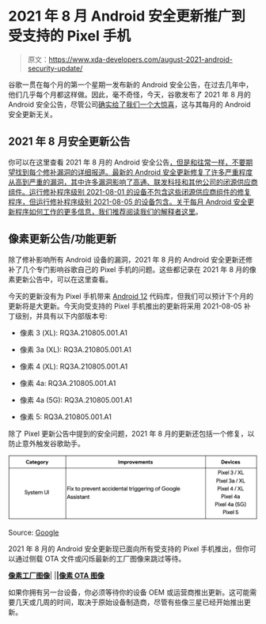 # 2021 年 8 月 Android 安全更新推广到受支持的 Pixel 手机

> 原文：<https://www.xda-developers.com/august-2021-android-security-update/>

谷歌一贯在每个月的第一个星期一发布新的 Android 安全公告，在过去几年中，他们几乎每个月都这样做。因此，毫不奇怪，今天，谷歌发布了 2021 年 8 月的 Android 安全公告，尽管公司[确实给了我们一个大惊喜](https://www.xda-developers.com/google-pixel-6-teaser/)，这与其每月的 Android 安全更新无关。

## 2021 年 8 月安全更新公告

你可以在这里查看 2021 年 8 月的 Android 安全公告[，但是和往常一样，不要期望找到每个修补漏洞的详细报道。最新的 Android 安全更新修复了许多严重程度从高到严重的漏洞，其中许多漏洞影响了高通、联发科技和其他公司的闭源供应商组件。运行修补程序级别 2021-08-01 的设备不包含这些闭源供应商组件的修复程序，但运行修补程序级别 2021-08-05 的设备包含。关于每月 Android 安全更新程序如何工作的更多信息，我们推荐阅读我们的解释者](https://source.android.com/security/bulletin/2021-08-01)[这里](https://www.xda-developers.com/how-android-security-patch-updates-work/)。

## 像素更新公告/功能更新

除了修补影响所有 Android 设备的漏洞，2021 年 8 月的 Android 安全更新还修补了几个专门影响谷歌自己的 Pixel 手机的问题。这些都记录在 2021 年 8 月的像素更新公告中，可以在这里查看。

今天的更新没有为 Pixel 手机带来 [Android 12](https://www.xda-developers.com/android-12/) 代码库，但我们可以预计下个月的更新将是大更新。今天向受支持的 Pixel 手机推出的更新将采用 2021-08-05 补丁级别，并具有以下内部版本号:

*   像素 3 (XL): RQ3A.210805.001.A1

*   像素 3a (XL): RQ3A.210805.001.A1

*   像素 4 (XL): RQ3A.210805.001.A1

*   像素 4a: RQ3A.210805.001.A1

*   像素 4a (5G): RQ3A.210805.001.A1

*   像素 5: RQ3A.210805.001.A1

除了 Pixel 更新公告中提到的安全问题，2021 年 8 月的更新还包括一个修复，以防止意外触发谷歌助手。

 <picture>![August 2021 Pixel Functional Update](img/37a542888d2734deb77cf2a1699265fd.png)</picture> 

Source: [Google](https://support.google.com/pixelphone/thread/119670993/google-android-pixel-security-update-aug-2021)

2021 年 8 月的 Android 安全更新现已面向所有受支持的 Pixel 手机推出，但你可以通过侧载 OTA 文件或闪烁最新的工厂图像来跳过等待。

**[像素工厂图像](https://developers.google.com/android/images)**| |**|[像素 OTA 图像](https://developers.google.com/android/ota)**

如果你拥有另一台设备，你必须等待你的设备 OEM 或运营商推出更新。这可能需要几天或几周的时间，取决于原始设备制造商，尽管有些像三星已经开始推出更新。